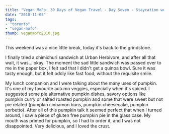 ```yaml
---
title: "Vegan MoFo: 30 Days of Vegan Travel - Day Seven - Staycation weekend - Urban Herbivore"
date: "2010-11-08"
tags:
- "toronto"
- "vegan-mofo"
thumb: veganmofo2010.jpg
---
```


This weekend was a nice little break, today it's back to the grindstone.  

I finally tried a chimichuri sandwich at Urban Herbivore, and after all that wait, it was... okay. The moment the sad little sandwich was passed over to me in the paper box, I felt sad that I didn't get a quinoa bowl. Sure it was tasty enough, but it felt oddly like fast food, without the requisite smile.

My lunch companion and I were talking about the many uses of pumpkin. It's one of my favourite autumn veggies, especially when it's spiced. I suggested some pie alternative pumpkin dishes, savory options like pumpkin curry or salted roasted pumpkin and some that were sweet but not pie related (pumpkin cinnamon buns, pumpkin cheesecake, pumpkin sorbetto). After all of this pumpkin talk it seemed perfect that when I turned around, I saw a piece of gluten free pumpkin pie in the glass case. My mouth was primed for pumpkin, so I had to order it, and I was not disappointed. Very delicious, and I loved the crust.  
